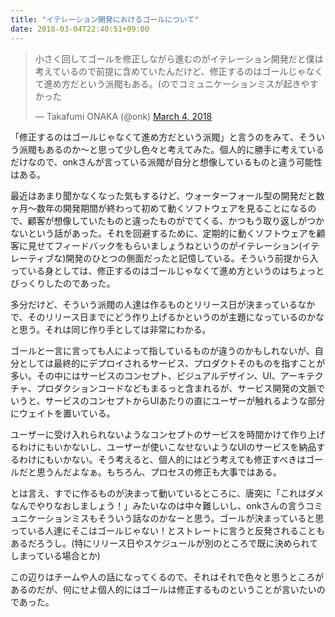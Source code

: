 ```yaml
---
title: "イテレーション開発におけるゴールについて"
date: 2018-03-04T22:40:51+09:00
---
```


<blockquote class="twitter-tweet" data-lang="en"><p lang="ja" dir="ltr">小さく回してゴールを修正しながら進むのがイテレーション開発だと僕は考えているので前提に含めていたんだけど、修正するのはゴールじゃなくて進め方だという派閥もある。(のでコミュニケーションミスが起きやすかった</p>&mdash; Takafumi ONAKA (@onk) <a href="https://twitter.com/onk/status/970262406189346816?ref_src=twsrc%5Etfw">March 4, 2018</a></blockquote>
<script async src="https://platform.twitter.com/widgets.js" charset="utf-8"></script>

「修正するのはゴールじゃなくて進め方だという派閥」と言うのをみて、そういう派閥もあるのか～と思って少し色々と考えてみた。個人的に勝手に考えているだけなので、onkさんが言っている派閥が自分と想像しているものと違う可能性はある。

最近はあまり聞かなくなった気もするけど、ウォーターフォール型の開発だと数ヶ月～数年の開発期間が終わって初めて動くソフトウェアを見ることになるので、顧客が想像していたものと違ったものがでてくる、かつもう取り返しがつかないという話があった。それを回避するために、定期的に動くソフトウェアを顧客に見せてフィードバックをもらいましょうねというのがイテレーション(イテレーティブな)開発のひとつの側面だったと記憶している。そういう前提から入っている身としては、修正するのはゴールじゃなくて進め方というのはちょっとびっくりしたのであった。

多分だけど、そういう派閥の人達は作るものとリリース日が決まっているなかで、そのリリース日までにどう作り上げるかというのが主題になっているのかなと思う。それは同じ作り手としては非常にわかる。

ゴールと一言に言っても人によって指しているものが違うのかもしれないが、自分としては最終的にデプロイされるサービス、プロダクトそのものを指すことが多い。その中にはサービスのコンセプト、ビジュアルデザイン、UI、アーキテクチャ、プロダクションコードなどもまるっと含まれるが、サービス開発の文脈でいうと、サービスのコンセプトからUIあたりの直にユーザーが触れるような部分にウェイトを置いている。

ユーザーに受け入れられないようなコンセプトのサービスを時間かけて作り上げるわけにもいかないし、ユーザーが使いこなせないようなUIのサービスを納品するわけにもいかない。そう考えると、個人的にはどう考えても修正すべきはゴールだと思うんだよなぁ。もちろん、プロセスの修正も大事ではある。

とは言え、すでに作るものが決まって動いているところに、唐突に「これはダメなんでやりなおしましょう！」みたいなのは中々難しいし、onkさんの言うコミュニケーションミスもそういう話なのかなーと思う。ゴールが決まっていると思っている人達にそこはゴールじゃない！とストレートに言うと反発されることもあるだろうし。(特にリリース日やスケジュールが別のところで既に決められてしまっている場合とか)

この辺りはチームや人の話になってくるので、それはそれで色々と思うところがあるのだが、何にせよ個人的にはゴールは修正するものということが言いたいのであった。
